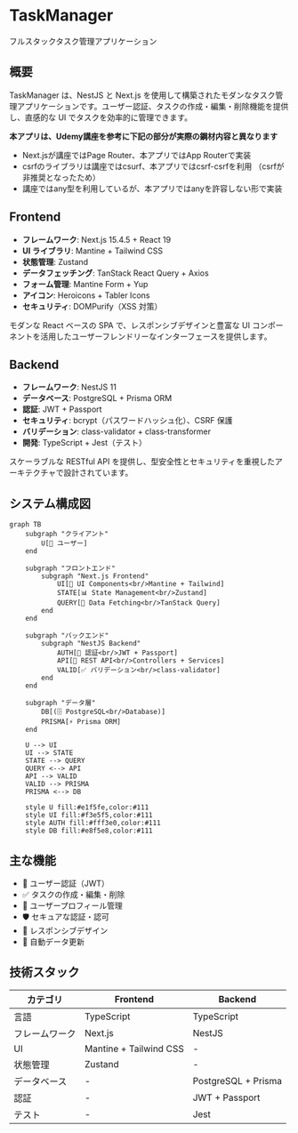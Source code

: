 # TaskManager

フルスタックタスク管理アプリケーション

## 概要

TaskManager は、NestJS と Next.js を使用して構築されたモダンなタスク管理アプリケーションです。ユーザー認証、タスクの作成・編集・削除機能を提供し、直感的な UI でタスクを効率的に管理できます。

**本アプリは、Udemy講座を参考に下記の部分が実際の鋼材内容と異なります**
- Next.jsが講座ではPage Router、本アプリではApp Routerで実装
- csrfのライブラリは講座ではcsurf、本アプリではcsrf-csrfを利用
（csrfが非推奨となったため）
- 講座ではany型を利用しているが、本アプリではanyを許容しない形で実装

## Frontend

- **フレームワーク**: Next.js 15.4.5 + React 19
- **UI ライブラリ**: Mantine + Tailwind CSS
- **状態管理**: Zustand
- **データフェッチング**: TanStack React Query + Axios
- **フォーム管理**: Mantine Form + Yup
- **アイコン**: Heroicons + Tabler Icons
- **セキュリティ**: DOMPurify（XSS 対策）

モダンな React ベースの SPA で、レスポンシブデザインと豊富な UI コンポーネントを活用したユーザーフレンドリーなインターフェースを提供します。

## Backend

- **フレームワーク**: NestJS 11
- **データベース**: PostgreSQL + Prisma ORM
- **認証**: JWT + Passport
- **セキュリティ**: bcrypt（パスワードハッシュ化）、CSRF 保護
- **バリデーション**: class-validator + class-transformer
- **開発**: TypeScript + Jest（テスト）

スケーラブルな RESTful API を提供し、型安全性とセキュリティを重視したアーキテクチャで設計されています。

## システム構成図

```mermaid
graph TB
    subgraph "クライアント"
        U[👤 ユーザー]
    end

    subgraph "フロントエンド"
        subgraph "Next.js Frontend"
            UI[🎨 UI Components<br/>Mantine + Tailwind]
            STATE[📊 State Management<br/>Zustand]
            QUERY[🔄 Data Fetching<br/>TanStack Query]
        end
    end

    subgraph "バックエンド"
        subgraph "NestJS Backend"
            AUTH[🔐 認証<br/>JWT + Passport]
            API[🚀 REST API<br/>Controllers + Services]
            VALID[✅ バリデーション<br/>class-validator]
        end
    end

    subgraph "データ層"
        DB[(🗄️ PostgreSQL<br/>Database)]
        PRISMA[⚡ Prisma ORM]
    end

    U --> UI
    UI --> STATE
    STATE --> QUERY
    QUERY <--> API
    API --> VALID
    VALID --> PRISMA
    PRISMA <--> DB

    style U fill:#e1f5fe,color:#111
    style UI fill:#f3e5f5,color:#111
    style AUTH fill:#fff3e0,color:#111
    style DB fill:#e8f5e8,color:#111
```

## 主な機能

- 🔐 ユーザー認証（JWT）
- ✅ タスクの作成・編集・削除
- 👤 ユーザープロフィール管理
- 🛡️ セキュアな認証・認可
- 📱 レスポンシブデザイン
- 🔄 自動データ更新

## 技術スタック

| カテゴリ       | Frontend               | Backend             |
| -------------- | ---------------------- | ------------------- |
| 言語           | TypeScript             | TypeScript          |
| フレームワーク | Next.js                | NestJS              |
| UI             | Mantine + Tailwind CSS | -                   |
| 状態管理       | Zustand                | -                   |
| データベース   | -                      | PostgreSQL + Prisma |
| 認証           | -                      | JWT + Passport      |
| テスト         | -                      | Jest                |
